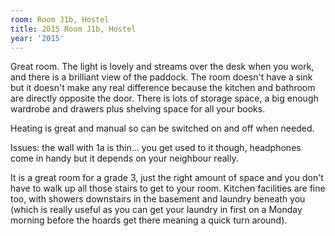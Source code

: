 ```yaml
---
room: Room J1b, Hostel
title: 2015 Room J1b, Hostel
year: '2015'
---
```


Great room. The light is lovely and streams over the desk when you work, and there is a brilliant view of the paddock. The room doesn't have a sink but it doesn't make any real difference because the kitchen and bathroom are directly opposite the door. There is lots of storage space, a big enough wardrobe and drawers plus shelving space for all your books. 

Heating is great and manual so can be switched on and off when needed. 

Issues: the wall with 1a is thin... you get used to it though, headphones come in handy but it depends on your neighbour really. 

It is a great room for a grade 3, just the right amount of space and you don't have to walk up all those stairs to get to your room. Kitchen facilities are fine too, with showers downstairs in the basement and laundry beneath you (which is really useful as you can get your laundry in first on a Monday morning before the hoards get there meaning a quick turn around).